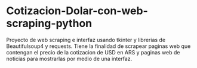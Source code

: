 # Cotizacion-Dolar-con-web-scraping-python
Proyecto de web scraping e interfaz usando tkinter y librerias de Beautifulsoup4 y requests. Tiene la finalidad de scrapear paginas web que contengan el precio de la cotizacion de USD en ARS y paginas web de noticias para mostrarlas por medio de una interfaz. 
